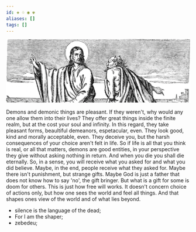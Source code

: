 ```yaml
---
id: ❖ ♧ ◉ ✾
aliases: []
tags: []
---
```


![christ x demon](../assets/from_notes/christxdemon.png)

Demons and demonic things are pleasant. If they weren't, why would any one allow them into their lives? They offer great things inside the finite realm, but at the cost your soul and infinity. In this regard, they take pleasant forms, beaultiful demeanors, espetacular, even. They look good, kind and morally acceptable, even. They deceive you, but the harsh consequences of your choice aren't felt in life. So if life is all that you think is real, or all that matters, demons are good entities, in your perspective they give without asking nothing in return. And when you die you shall die eternally. So, in a sense, you will receive what you asked for and what you did believe. Maybe, in the end, people receive what they asked for. Maybe there isn't punishment, but strange gifts. Maybe God is just a father that does not know how to say 'no', the gift bringer. But what is a gift for some is doom for others. This is just how free will works. It doesn't concern choice of actions only, but how one sees the world and feel all things. And that shapes ones view of the world and of what lies beyond.

- silence is the language of the dead;
- For I am the shaper;
- zebedeu;